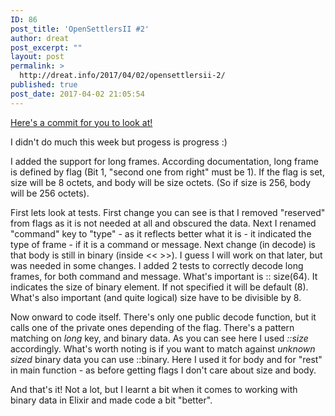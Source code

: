 ```yaml
---
ID: 86
post_title: 'OpenSettlersII #2'
author: dreat
post_excerpt: ""
layout: post
permalink: >
  http://dreat.info/2017/04/02/opensettlersii-2/
published: true
post_date: 2017-04-02 21:05:54
---
```

<a href="https://github.com/Dreat/OpenSettlersII/commit/086302655af2e017161bce6077eacfbf36e029bb">Here's a commit for you to look at!</a>

I didn't do much this week but progess is progress :)

I added the support for long frames. According documentation, long frame is defined by flag (Bit 1, "second one from right" must be 1). If the flag is set, size will be 8 octets, and body will be size octets. (So if size is 256, body will be 256 octets).

First lets look at tests. First change you can see is that I removed "reserved" from flags as it is not needed at all and obscured the data.
Next I renamed "command" key to "type" - as it reflects better what it is - it indicated the type of frame - if it is a command or message.
Next change (in decode) is that body is still in binary (inside &lt;&lt; &gt;&gt;). I guess I will work on that later, but was needed in some changes.
I added 2 tests to correctly decode long frames, for both command and message. What's important is :: size(64). It indicates the size of binary element. If not specified it will be default (8). What's also important (and quite logical) size have to be divisible by 8.

Now onward to code itself. There's only one public decode function, but it calls one of the private ones depending of the flag. There's a pattern matching on <em>long </em>key, and binary data. As you can see here I used <em>::size </em>accordingly.
What's worth noting is if you want to match against <em>unknown sized</em> binary data you can use ::binary. Here I used it for body and for "rest" in main function - as before getting flags I don't care about size and body.

And that's it! Not a lot, but I learnt a bit when it comes to working with binary data in Elixir and made code a bit "better".